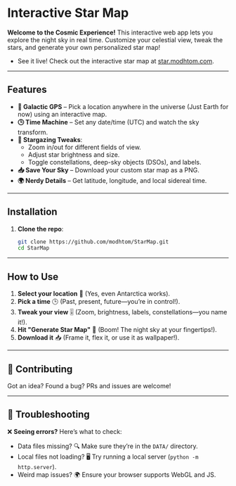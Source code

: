 # Interactive Star Map

**Welcome to the Cosmic Experience!** This interactive web app lets you explore the night sky in real time. Customize your celestial view, tweak the stars, and generate your own personalized star map! 
- See it live! Check out the interactive star map at [star.modhtom.com](star.modhtom.com).
---

## Features
- **📍 Galactic GPS** – Pick a location anywhere in the universe (Just Earth for now) using an interactive map.
- **🕒 Time Machine** – Set any date/time (UTC) and watch the sky transform.
- **🔭 Stargazing Tweaks**:
  - Zoom in/out for different fields of view.
  - Adjust star brightness and size.
  - Toggle constellations, deep-sky objects (DSOs), and labels.
- **📥 Save Your Sky** – Download your custom star map as a PNG.
- **🌍 Nerdy Details** – Get latitude, longitude, and local sidereal time.

---

## Installation
1. **Clone the repo**:
   ```bash
   git clone https://github.com/modhtom/StarMap.git
   cd StarMap
   ```
---

## How to Use
1. **Select your location** 📍 (Yes, even Antarctica works).
2. **Pick a time** 🕒 (Past, present, future—you’re in control!).
3. **Tweak your view** 🎚️ (Zoom, brightness, labels, constellations—you name it!).
4. **Hit "Generate Star Map"** 🌟 (Boom! The night sky at your fingertips!).
5. **Download it** 📥 (Frame it, flex it, or use it as wallpaper!).

---

## 🤝 Contributing
Got an idea? Found a bug? PRs and issues are welcome! 

---

## 🚨 Troubleshooting
❌ **Seeing errors?** Here’s what to check:
- Data files missing? 🔍 Make sure they’re in the `DATA/` directory.
- Local files not loading? 🖥️ Try running a local server (`python -m http.server`).
- Weird map issues? 🌍 Ensure your browser supports WebGL and JS.
